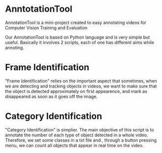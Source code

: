 # AnntotationTool
AnnotationTool is a mini-project created to easy annotating videos for Computer Vision Training and Evaluation

Our AnnotationTool is based on Python language and is very simple but useful. Basically it involves 2 scripts, each of one has different aims while annoting.

 # Frame Identification
 "Frame Identification" relies on the important aspect that sometimes, when we are detecting and tracking objects in videos, we want to make sure that the object is detected approximately on first appearence, and mark as disappeared as soon as it goes off the image.
 
# Category Identification
 "Category Identification" is simplier. The main objective of this script is to annotate the number of each type of object detected in a whole video. Therefore, we set some classes in a txt file and , through a button pressing menu, we can count all objects that appear in real time on the video.


  
